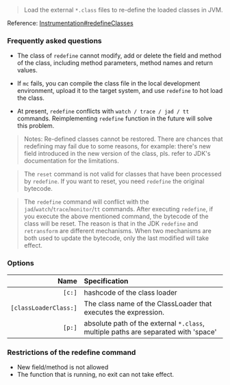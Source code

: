 
> Load the external `*.class` files to re-define the loaded classes in JVM.

Reference: [Instrumentation#redefineClasses](https://docs.oracle.com/javase/8/docs/api/java/lang/instrument/Instrumentation.html#redefineClasses-java.lang.instrument.ClassDefinition...-)

### Frequently asked questions

* The class of `redefine` cannot modify, add or delete the field and method of the class, including method parameters, method names and return values.

* If `mc` fails, you can compile the class file in the local development environment, upload it to the target system, and use `redefine` to hot load the class.

* At present, `redefine` conflicts with `watch / trace / jad / tt` commands. Reimplementing `redefine` function in the future will solve this problem.

> Notes: Re-defined classes cannot be restored. There are chances that redefining may fail due to some reasons, for example: there's new field introduced in the new version of the class, pls. refer to JDK's documentation for the limitations.

> The `reset` command is not valid for classes that have been processed by `redefine`. If you want to reset, you need `redefine` the original bytecode.


> The `redefine` command will conflict with the `jad`/`watch`/`trace`/`monitor`/`tt` commands. After executing `redefine`, if you execute the above mentioned command, the bytecode of the class will be reset.
> The reason is that in the JDK `redefine` and `retransform` are different mechanisms. When two mechanisms are both used to update the bytecode, only the last modified will take effect.

### Options

|Name|Specification|
|---:|:---|
|`[c:]`|hashcode of the class loader|
|`[classLoaderClass:]`| The class name of the ClassLoader that executes the expression. |
|`[p:]`|absolute path of the external `*.class`, multiple paths are separated with 'space'|

### Restrictions of the redefine command

* New field/method is not allowed
* The function that is running, no exit can not take effect.